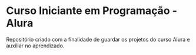 <h1>Curso Iniciante em Programação - Alura</h1>
Repositório criado com a finalidade de guardar os projetos do curso Alura e auxiliar no aprendizado.
